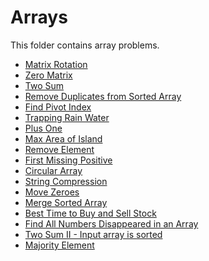 # Arrays

This folder contains array problems.

* [Matrix Rotation](/Arrays/MatrixRotation/)  
* [Zero Matrix](/Arrays/ZeroMatrix/)  
* [Two Sum](/Arrays/TwoSum/)  
* [Remove Duplicates from Sorted Array](/Arrays/Duplicates/)  
* [Find Pivot Index](Pivot)  
* [Trapping Rain Water](Rain)  
* [Plus One](PlusOne)  
* [Max Area of Island](Area)  
* [Remove Element](RemoveElement)
* [First Missing Positive](MissingInteger)
* [Circular Array](Circular)  
* [String Compression](StringCompression)  
* [Move Zeroes](MoveZeroes)  
* [Merge Sorted Array](Merge)  
* [Best Time to Buy and Sell Stock](Stock1)  
* [Find All Numbers Disappeared in an Array](Disappeared)  
* [Two Sum II - Input array is sorted](2Sum2)  
* [Majority Element](Majority)  

[//]: # (These are reference links used in the body of this note and get stripped out when the markdown processor does its job. There is no need to format nicely because it shouldn't be seen. Thanks SO - http://stackoverflow.com/questions/4823468/store-comments-in-markdown-syntax)
